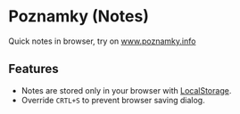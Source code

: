# Poznamky (Notes)
Quick notes in browser, try on www.poznamky.info

## Features
- Notes are stored only in your browser with [LocalStorage](https://developer.mozilla.org/en-US/docs/Web/API/Storage/LocalStorage).
- Override `CRTL+S` to prevent browser saving dialog.

